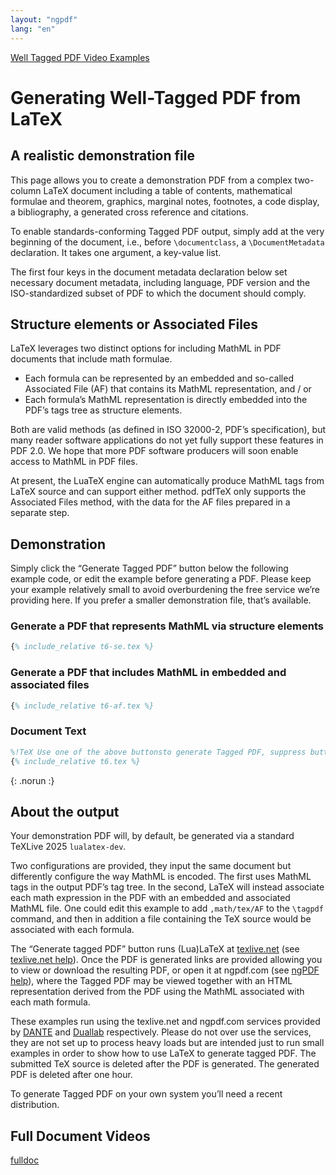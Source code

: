 ```yaml
---
layout: "ngpdf"
lang: "en"
---
```


<script>
function generatepreamble(t,e) {return e.getValue();}
runlatex.texts.metadata="";
runlatex.editorlines=120;
runlatex.preincludes = {
 "pre0": {"pre2": "t6.tex"},
 "pre1": {"pre2": "t6.tex"}
 }
</script>

[Well Tagged PDF Video Examples](./)

# Generating Well-Tagged PDF from LaTeX

## A realistic demonstration file

This page allows you to create a demonstration PDF from a complex
two-column LaTeX document including a table of contents, mathematical
formulae and theorem, graphics, marginal notes, footnotes, a code
display, a bibliography, a generated cross reference and citations.

To enable standards-conforming Tagged PDF output, simply add at the
very beginning of the document, i.e., before `\documentclass`, a
`\DocumentMetadata` declaration. It takes one argument, a key-value
list.

The first four keys in the document metadata declaration below set
necessary document metadata, including language, PDF version and the
ISO-standardized subset of PDF to which the document should comply.

## Structure elements or Associated Files

LaTeX leverages two distinct options for including MathML in PDF documents that include math formulae.

 * Each formula can be represented by an embedded and so-called Associated File (AF) that contains its MathML representation, and / or
 * Each formula’s MathML representation is directly embedded into the PDF’s tags tree as structure elements.

Both are valid methods (as defined in ISO 32000-2, PDF’s
specification), but many reader software applications do not yet fully
support these features in PDF 2.0. We hope that more PDF software
producers will soon enable access to MathML in PDF files.

At present, the LuaTeX engine can automatically produce MathML tags
from LaTeX source and can support either method. pdfTeX only supports
the Associated Files method, with the data for the AF files prepared
in a separate step.

## Demonstration

Simply click the “Generate Tagged PDF” button below the following example code, or edit the example before generating a PDF.
Please keep your example relatively small to avoid overburdening the free service we’re providing here.
If you prefer a smaller demonstration file, that’s available.


### Generate a PDF that represents MathML via structure elements

```latex
{% include_relative t6-se.tex %}
```

###  Generate a PDF that includes MathML in embedded and associated files

```latex
{% include_relative t6-af.tex %}
```


### Document Text

```latex
%!TeX Use one of the above buttonsto generate Tagged PDF, suppress button here: none
{% include_relative t6.tex %}
```
{: .norun :}



## About the output

Your demonstration PDF will, by default, be generated via a standard TeXLive 2025 `lualatex-dev`.

Two configurations are provided, they input the same document but differently configure
the way MathML is encoded. The first uses
MathML tags in the output PDF’s tag tree. In the second, LaTeX will instead
associate each math expression in the PDF with an embedded and
associated MathML file. One could edit this example to add `,math/tex/AF` to the `\tagpdf`
command, and then in addition a file containing the TeX source would be associated with each formula.

The “Generate tagged PDF” button runs (Lua)LaTeX at
[texlive.net](https://texlive.net) (see [texlive.net help](https://davidcarlisle.github.io/latexcgi/)). Once the
PDF is generated links are provided allowing you to view or download
the resulting PDF, or open it at ngpdf.com (see [ngPDF help](https://ngpdf.com/help)), where the
Tagged PDF may be viewed together with an HTML representation derived
from the PDF using the MathML associated with each math formula.

These examples run using the texlive.net and ngpdf.com services
provided by [DANTE](https://www.dante.de) and
[Duallab](https://duallab.com) respectively. Please do not over use
the services, they are not set up to process heavy loads but are
intended just to run small examples in order to show how to use LaTeX
to generate tagged PDF. The submitted TeX source is deleted after the
PDF is generated. The generated PDF is deleted after one hour.

To generate Tagged PDF on your own system you’ll need a recent distribution.


## Full Document Videos

[fulldoc](fulldoc)
